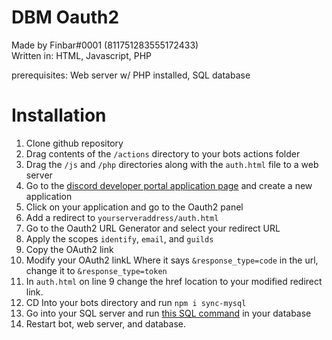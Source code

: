 # DBM Oauth2

Made by Finbar#0001 (811751283555172433)
<br>
Written in: HTML, Javascript, PHP

prerequisites: Web server w/ PHP installed, SQL database

# Installation

1. Clone github repository
2. Drag contents of the `/actions` directory to your bots actions folder
3. Drag the `/js` and `/php` directories along with the `auth.html` file to a web server
4. Go to the [discord developer portal application page](https://discord.com/developers/applications) and create a new application
5. Click on your application and go to the Oauth2 panel
6. Add a redirect to `yourserveraddress/auth.html`
7. Go to the Oauth2 URL Generator and select your redirect URL
8. Apply the scopes `identify`, `email`, and `guilds`
9. Copy the OAuth2 link
10. Modify your OAuth2 linkL Where it says `&response_type=code` in the url, change it to `&response_type=token`
11. In `auth.html` on line 9 change the href location to your modified redirect link.
12. CD Into your bots directory and run `npm i sync-mysql`
13. Go into your SQL server and run [this SQL command](https://github.com/OneAndonlyFinbar/dbm-oauth2/blob/main/createDatabase.sql) in your database
14. Restart bot, web server, and database.

